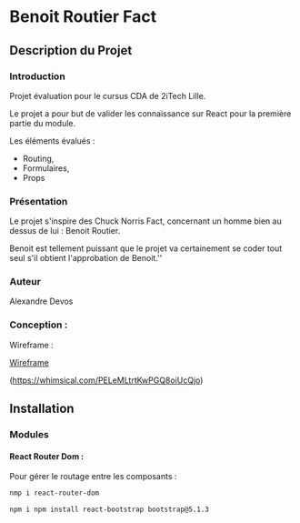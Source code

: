 # Benoit Routier Fact

## Description du Projet

### Introduction

Projet évaluation pour le cursus CDA de 2iTech Lille.

Le projet a pour but de valider les connaissance sur React pour la première partie du module.

Les éléments évalués :

- Routing,
- Formulaires,
- Props

### Présentation

Le projet s'inspire des Chuck Norris Fact, concernant un homme bien au dessus de lui : Benoit Routier.

Benoit est tellement puissant que le projet va certainement se coder tout seul s'il obtient l'approbation de Benoit.''

### Auteur

Alexandre Devos

### Conception :

Wireframe :

[Wireframe]()

(https://whimsical.com/PELeMLtrtKwPGQ8oiUcQjo)

## Installation

### Modules

#### React Router Dom :

Pour gérer le routage entre les composants :

```bash
nmp i react-router-dom

npm i npm install react-bootstrap bootstrap@5.1.3
```
